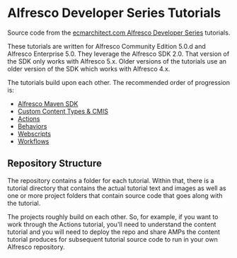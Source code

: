 Alfresco Developer Series Tutorials
===================================

Source code from the [ecmarchitect.com Alfresco Developer Series](http://ecmarchitect.com/alfresco-developer-series) tutorials.

These tutorials are written for Alfresco Community Edition 5.0.d and Alfresco Enterprise 5.0. They leverage the Alfresco SDK 2.0. That version of the SDK only works with Alfresco 5.x. Older versions of the tutorials use an older version of the SDK which works with Alfresco 4.x.

The tutorials build upon each other. The recommended order of progression is:

* [Alfresco Maven SDK](http://ecmarchitect.com/alfresco-developer-series-tutorials/maven-sdk/tutorial/tutorial.html)
* [Custom Content Types & CMIS](http://ecmarchitect.com/alfresco-developer-series-tutorials/content/tutorial/tutorial.html)
* [Actions](http://ecmarchitect.com/alfresco-developer-series-tutorials/actions/tutorial/tutorial.html)
* [Behaviors](http://ecmarchitect.com/alfresco-developer-series-tutorials/behaviors/tutorial/tutorial.html)
* [Webscripts](http://ecmarchitect.com/alfresco-developer-series-tutorials/webscripts/tutorial/tutorial.html)
* [Workflows](http://ecmarchitect.com/alfresco-developer-series-tutorials/workflow/tutorial/tutorial.html)

Repository Structure
--------------------

The repository contains a folder for each tutorial. Within that, there is a tutorial directory that contains the actual tutorial text and images as well as one or more project folders that contain source code that goes along with the tutorial.

The projects roughly build on each other. So, for example, if you want to work through the Actions tutorial, you'll need to understand the content tutorial and you will need to deploy the repo and share AMPs the content tutorial produces for subsequent tutorial source code to run in your own Alfresco repository.
